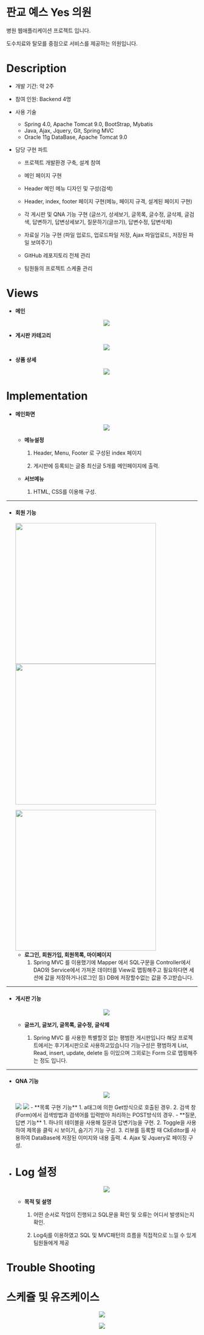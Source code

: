 # 판교 예스 Yes 의원

병원 웹애플리케이션 프로젝트 입니다.

도수치료와 탈모를 중점으로 서비스를 제공하는 의원입니다.



# Description

- 개발 기간: 약 2주

- 참여 인원: Backend 4명

- 사용 기술

  - Spring 4.0,  Apache Tomcat 9.0,  BootStrap,  Mybatis
  - Java,  Ajax,  Jquery,  Git,  Spring MVC
  - Oracle 11g DataBase,  Apache Tomcat 9.0

- 담당 구현 파트

  - 프로젝트 개발환경 구축, 설계 참여

  - 메인 페이지 구현

  - Header 메인 메뉴 디자인 및 구성(검색)

  - Header, index, footer 페이지 구현(메뉴, 페이지 규격, 설계된 페이지 구현)

  - 각 게시판 및 QNA 기능 구현 (글쓰기, 상세보기, 글목록, 글수정, 글삭제, 글검색, 답변하기, 답변상세보기, 질문하기(글쓰기), 답변수정, 답변삭제)

  - 자료실 기능 구현 (파일 업로드, 업로드파일 저장, Ajax 파일업로드, 저장된 파일 보여주기)

  - GitHub 레포지토리 전체 관리

  - 팀원들의 프로젝트 스케줄 관리

    

# Views

- **메인**

  <p align="center"><img src="https://github.com/77kkyu/Style_Is_You/blob/master/src/main/webapp/file/stu_main.gif?raw=true"/></p>






- **게시판 카테고리** 

  <p align="center"><img src="https://github.com/77kkyu/Style_Is_You/blob/master/src/main/webapp/file/stu_cate.gif?raw=true"/></p>





- **상품 상세**

  <p align="center"><img src="https://github.com/77kkyu/Style_Is_You/blob/master/src/main/webapp/file/stu_detail.gif?raw=true"/></p>





# Implementation

- #### 메인화면

  <p align="center"><img src="https://github.com/77kkyu/Style_Is_You/blob/master/src/main/webapp/file/%EB%A9%94%EC%9D%B8%ED%99%94%EB%A9%B4.png?raw=true"/></p>

  - **메뉴설정**

    1. Header, Menu, Footer 로 구성된 index 페이지

    2. 게시판에 등록되는 글중 최신글 5개를 메인페이지에 출력.


  - **서브메뉴**

    1. HTML, CSS를 이용해 구성.




------



- #### 회원 기능

  <img src="https://github.com/77kkyu/Style_Is_You/blob/master/src/main/webapp/file/%EC%B9%B4%ED%85%8C%EA%B3%A0%EB%A6%AC%ED%99%94%EB%A9%B4.png?raw=true" width="370" /><img src="https://github.com/77kkyu/Style_Is_You/blob/master/src/main/webapp/file/%EC%B9%B4%ED%85%8C%EA%B3%A0%EB%A6%AC%ED%99%94%EB%A9%B42.png?raw=true" width="370"/>

  <img src="https://github.com/77kkyu/Style_Is_You/blob/master/src/main/webapp/file/%EC%B9%B4%ED%85%8C%EA%B3%A0%EB%A6%AC%ED%99%94%EB%A9%B41.png?raw=true" width="370" />

  

  - **로그인, 회원가입, 회원목록, 마이페이지** 
    1. Spring MVC 를 이용했기에 Mapper 에서 SQL구문을 Controller에서 DAO와 Service에서 가져온 데이터를 View로 맵핑해주고 필요하다면 세션에 값을 저장하거나(로그인 등) DB에 저장할수없는 값을 주고받습니다.

 

------

- #### 게시판 기능

  <p align="center"><img src="https://github.com/77kkyu/Style_Is_You/blob/master/src/main/webapp/file/%EB%94%94%ED%85%8C%EC%9D%BC1.png?raw=true"/></p>

  - **글쓰기, 글보기, 글목록, 글수정, 글삭제**

    1. Spring MVC 를 사용한 특별할것 없는 평범한 게시판입니다 해당 프로젝트에서는 후기게시판으로 사용하고있습니다 기능구성은 평범하게 List, Read, insert, update, delete 등 이있으며 그외로는 Form 으로 맵핑해주는 정도 입니다.

------   

- #### QNA 기능

  <p align="center"><img src="./qnaList.png"/></p>
  <img src="./qnaInsert.png"/>
  <img src="./qnaSQL.png"/>
  - **목록 구현 기능**
    1. a태그에 의한 Get방식으로 호출된 경우.
    2. 검색 창(Form)에서 검색방법과 검색어를 입력받아 처리하는 POST방식의 경우.
  - **질문, 답변 기능**
    1. 하나의 테이블을 사용해 질문과 답변기능을 구현.
    2. Toggle을 사용하여 제목을 클릭 시 보이기, 숨기기 기능 구성. 
    3. 리뷰를 등록할 때 CkEditor를 사용하여 DataBase에 저장된 이미지와 내용 출력.
    4. Ajax 및 Jquery로 페이징 구성.






- # Log 설정

  <p align="center"><img src="https://github.com/77kkyu/Style_Is_You/blob/master/src/main/webapp/file/%EB%A1%9C%EA%B7%B8%EC%84%A4%EC%A0%95.png?raw=true"/></p>

  - **목적 및 설명**

    1. 어떤 순서로 작업이 진행되고 SQL문을 확인 및 오류는 어디서 발생되는지 확인.

    2. Log4j를 이용하였고 SQL 및 MVC패턴의 흐름을 직접적으로 느낄 수 있게   팀원들에게 제공


       

# Trouble Shooting 





# 스케쥴 및 유즈케이스

<p align="center"><img src="https://github.com/77kkyu/Style_Is_You/blob/master/src/main/webapp/file/%EC%8A%A4%EC%BC%80%EC%A5%B4.png?raw=true"/></p>



<p align="center"><img src="https://github.com/77kkyu/Style_Is_You/blob/master/src/main/webapp/file/%EC%9C%A0%EC%A6%88%EC%BC%80%EC%9D%B4%EC%8A%A4.png?raw=true"/></p>


